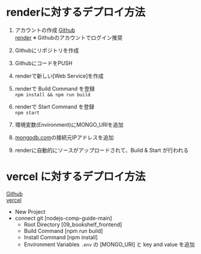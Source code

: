 # renderに対するデプロイ方法
1. アカウントの作成
[Github](https://github.com/)  
[render](https://render.com/) ※ Githubのアカウントでログイン推奨

2. Githubにリポジトリを作成
3. GithubにコードをPUSH
4. renderで新しい[Web Service]を作成
<!-- Node.js を動かすには [Web Service]、固定ページは [Static Site] -->
5. renderで Build Command を登録  
   ```npm install && npm run build```
6. renderで Start Command を登録  
   ```npm start```
7. 環境変数(Environment)にMONGO_URIを追加
8. [mongodb.com](https://mongodb.com/)の接続元IPアドレスを追加

9. renderに自動的にソースがアップロードされて、Build & Start が行われる

# vercel に対するデプロイ方法
[Github](https://github.com/)  
[vercel](https://vercel.com/)
- New Project
- connect git [nodejs-comp-guide-main]
   - Root Directory [09_bookshelf_frontend]
   - Build Command [npm run build]
   - Install Command [npm install]
   - Environment Variables `.env` の [MONGO_URI] と key and value を追加